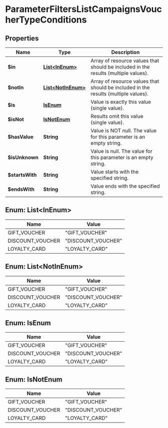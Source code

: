 

# ParameterFiltersListCampaignsVoucherTypeConditions


## Properties

| Name | Type | Description |
|------------ | ------------- | ------------- |
|**$in** | [**List&lt;InEnum&gt;**](#List&lt;InEnum&gt;) | Array of resource values that should be included in the results (multiple values). |
|**$notIn** | [**List&lt;NotInEnum&gt;**](#List&lt;NotInEnum&gt;) | Array of resource values that should be included in the results (multiple values). |
|**$is** | [**IsEnum**](#IsEnum) | Value is exactly this value (single value). |
|**$isNot** | [**IsNotEnum**](#IsNotEnum) | Results omit this value (single value). |
|**$hasValue** | **String** | Value is NOT null. The value for this parameter is an empty string. |
|**$isUnknown** | **String** | Value is null. The value for this parameter is an empty string. |
|**$startsWith** | **String** | Value starts with the specified string. |
|**$endsWith** | **String** | Value ends with the specified string. |



## Enum: List&lt;InEnum&gt;

| Name | Value |
|---- | -----|
| GIFT_VOUCHER | &quot;GIFT_VOUCHER&quot; |
| DISCOUNT_VOUCHER | &quot;DISCOUNT_VOUCHER&quot; |
| LOYALTY_CARD | &quot;LOYALTY_CARD&quot; |



## Enum: List&lt;NotInEnum&gt;

| Name | Value |
|---- | -----|
| GIFT_VOUCHER | &quot;GIFT_VOUCHER&quot; |
| DISCOUNT_VOUCHER | &quot;DISCOUNT_VOUCHER&quot; |
| LOYALTY_CARD | &quot;LOYALTY_CARD&quot; |



## Enum: IsEnum

| Name | Value |
|---- | -----|
| GIFT_VOUCHER | &quot;GIFT_VOUCHER&quot; |
| DISCOUNT_VOUCHER | &quot;DISCOUNT_VOUCHER&quot; |
| LOYALTY_CARD | &quot;LOYALTY_CARD&quot; |



## Enum: IsNotEnum

| Name | Value |
|---- | -----|
| GIFT_VOUCHER | &quot;GIFT_VOUCHER&quot; |
| DISCOUNT_VOUCHER | &quot;DISCOUNT_VOUCHER&quot; |
| LOYALTY_CARD | &quot;LOYALTY_CARD&quot; |



